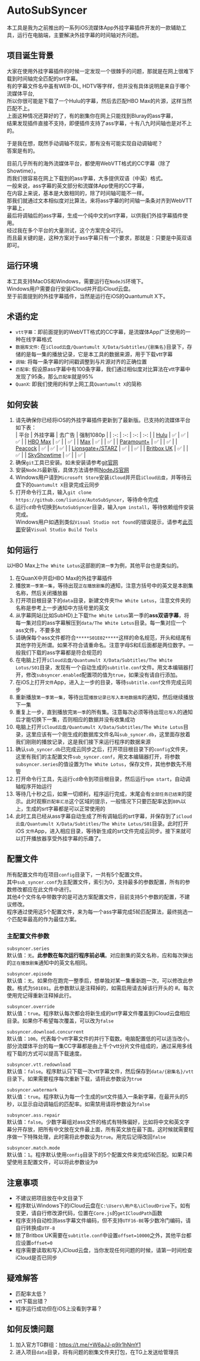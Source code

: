 # AutoSubSyncer

本工具是我为之前推出的一系列iOS流媒体App外挂字幕插件开发的一款辅助工具，运行在电脑端，主要解决外挂字幕的时间轴对齐问题。

## 项目诞生背景

大家在使用外挂字幕插件的时候一定发现一个很棘手的问题，那就是在网上很难下载到时间轴完全匹配的srt字幕。   
有的字幕文件名中虽有WEB-DL, HDTV等字样，但并没有具体说明是来自于哪个流媒体平台,  
所以你很可能是下载了一个Hulu的字幕，然后去匹配HBO Max的片源，这样当然匹配不上。  
上面这种情况还算好的了，有的剧集你在网上只能找到Bluray的ass字幕，  
结果发现插件直接不支持，即便插件支持了ass字幕，十有八九时间轴也是对不上的。  

于是我在想，既然手动调轴不现实，那有没有可能实现自动调轴呢？  
答案是有的。  

目前几乎所有的海外流媒体平台，都使用WebVTT格式的CC字幕（除了Showtime）。  
而我们很容易在网上下载到的ass字幕，大多提供双语（中英）格式。  
一般来说，ass字幕的英文部分和流媒体App使用的CC字幕，  
在内容上来说，基本是大致相同的，除了时间轴可能不一样。  
那我们就通过文本相似度对比算法，来将ass字幕的时间轴一条条对齐到WebVTT字幕上，  
最后将调轴后的ass字幕，生成一个纯中文的srt字幕，以供我们外挂字幕插件使用。  
经过我在多个平台的大量测试，这个方案完全可行。  
而且最关键的是，这种方案对于ass字幕只有一个要求，那就是：只要是中英双语即可。

## 运行环境

本工具支持MacOS和Windows，需要运行在``NodeJS``环境下。  
Windows用户需要自行安装iCloud并开启iCloud云盘。  
至于前面提到的外挂字幕插件，当然是运行在iOS的Quantumult X下。

## 术语约定
- ``vtt字幕``：即前面提到的WebVTT格式的CC字幕，是流媒体App广泛使用的一种在线字幕格式
- ``数据库文件``: 在``iCloud云盘/Quantumult X/Data/Subtitles/{剧集名}``目录下，存储的是每一集的播放记录，它是本工具的数据来源，用于下载vtt字幕
- ``调轴``: 将每一条字幕的时间戳调整到与片源对齐的正确位置
- ``匹配率``: 假设原ass字幕中有100条字幕，我们通过相似度对比算法在vtt字幕中发现了95条，那么``匹配率``就是95%
- ``QuanX``: 即我们使用的科学上网工具``Quantumult X``的简称

## 如何安装

1. 请先确保你已经将iOS的外挂字幕插件更新到了最新版。已支持的流媒体平台如下表：  
   | 平台  | 外挂字幕 | 去广告 | 强制1080p |
   | :-: | :-: | :-: | :-: |
   | [Hulu](https://github.com/liunice/HuluHelper) | ✅ | ✅ | ✅ |
   | [HBO Max](https://github.com/liunice/HBOMaxHelper) | ✅ |  | ✅ |
   | [Max](https://github.com/liunice/MaxHelper) | ✅ |  | ✅ |
   | [Paramount+](https://github.com/liunice/ParamountHelper) | ✅ |  | ✅ |
   | [Peacock](https://github.com/liunice/PeacockHelper) | ✅ | ✅ | ✅ |
   | [Lionsgate+/STARZ](https://github.com/liunice/LionsgateHelper) | ✅ |  | ✅ |
   | [Britbox UK](https://github.com/liunice/BritboxHelper) | ✅ |  | ✅ |
   | [SkyShowtime](https://github.com/liunice/SkyShowtimeHelper) | ✅ |  | ✅ |
2. 确保``git``工具已安装。如未安装请参考[git官网](https://git-scm.com/downloads)
3. 安装``NodeJS``最新版，具体方法请参照[NodeJS官网](https://nodejs.org/en/download/)
4. Windows用户请到``Microsoft Store``安装``iCloud``并开启``iCloud云盘``，并等待云盘下的``Quantumult X``目录完成云同步
5. 打开命令行工具，输入``git clone https://github.com/liunice/AutoSubSyncer``，等待命令完成
6. 运行``cd``命令切换到``AutoSubSyncer``目录，输入``npm install``，等待依赖组件安装完成。  
   Windows用户如遇到类似``Visual Studio not found``的错误提示，请参考[此页面](https://github.com/nodejs/node-gyp#on-windows)安装``Visual Studio Build Tools``


## 如何运行
以HBO Max上``The White Lotus``这部剧的``第一季``为例，其他平台也是类似的。  
1. 在QuanX中开启HBO Max的外挂字幕插件
2. 播放``第一季第一集``，等待出现``正在播放剧集``的通知，注意方括号中的英文是本剧集名称，然后关闭播放器
3. 打开项目根目录下的``data``目录，新建文件夹``The White Lotus``，注意文件夹的名称是参考上一步通知中方括号里的英文
4. 从字幕网站(比如SubHD)上下载``The White Lotus``第一季的**ass双语字幕**，将每一集对应的ass字幕解压到``data/The White Lotus``目录。每一集对应一个ass文件，不要多放
5. 请确保每个ass文件都符合``*****S01E02*****``这样的命名规范，开头和结尾有其他字符无所谓。如果不符合请重命名。注意字母S和E后面都是两位数字。一般我们下载的ass字幕都是符合规范的
6. 在电脑上打开``iCloud云盘/Quantumult X/Data/Subtitles/The White Lotus/S01``目录，发现有一个自动生成的``subtitle.conf``文件。用文本编辑器打开，修改``subsyncer.enabled``配置项的值为``true``，如果没有请自行添加。
7. 在iOS上打开``文件``App，进入上一步的目录，等待``subtitle.conf``文件完成云同步
8. 重新播放``第一季第一集``，等待出现``播放记录已写入本地数据库``的通知，然后继续播放下一集
9. 重复上一步，直到播放完``第一季``的所有集。注意每次必须等待出现``已写入``的通知后才能切换下一集，否则相应的数据并没有收集成功
10. 电脑上打开``iCloud云盘/Quantumult X/Data/Subtitles/The White Lotus``目录，这里应该有一个刚生成的数据库文件名叫``sub_syncer.db``，这里面存放着我们刚刚的播放记录，这是我们接下来运行程序的数据来源
11. 确认``sub_syncer.db``已完成云同步之后，打开项目根目录下的``config``文件夹，这里有我们的主配置文件``sub_syncer.conf``，用文本编辑器打开，将参数``subsyncer.series``的值设置为``The White Lotus``，保存文件，其他参数先不用管
12. 打开命令行工具，先运行``cd``命令到项目根目录，然后运行``npm start``，自动调轴程序开始运行
13. 等待几十秒之后，如果一切顺利，程序运行完成，末尾会有``全部任务已结束``的提示。此时观察``匹配率汇总``这个区域的提示，一般情况下只要匹配率达到``80%``以上，生成的srt字幕都是可以正常使用的
14. 此时工具已经从ass字幕自动生成了所有调轴后的srt字幕，并保存到了``iCloud云盘/Quantumult X/Data/Subtitles/The White Lotus/S01``目录。此时打开iOS ``文件``App，进入相应目录，等待新生成的srt文件完成云同步。接下来就可以打开播放器享受外挂字幕的乐趣了。

## 配置文件

所有配置文件均在项目``config``目录下，一共有5个配置文件。  
其中``sub_syncer.conf``为主配置文件，索引为0，支持最多的参数配置，所有的参数修改都应在此文件中进行。  
其他4个文件名中带数字的是可选方案配置文件，目前支持5个参数的配置，不建议修改。  
程序通过使用这5个配置文件，来为每一个ass字幕完成5轮匹配算法，最终挑选一个匹配率最高的作为最佳方案。  

### 主配置文件参数
``subsyncer.series``  
默认值：``无``。**此参数在每次运行程序前必填**。对应剧集的英文名称，应和每次弹出的``正在播放剧集``通知中的英文名相同。

``subsyncer.episode``  
默认值：``无``。如果你在跑完一整季后，想单独对某一集重新跑一次，可以修改此参数。格式为``S01E01``。此参数默认是注释掉的，如需启用请去掉该行开头的 #。每次使用完记得重新注释掉此行。

``subsyncer.override``  
默认值：``true``。程序默认每次都会将新生成的srt字幕文件覆盖到iCloud云盘相应目录。如果你不希望每次覆盖，可以改为``false``

``subsyncer.download.concurrent``  
默认值：``100``。代表每个vtt字幕文件的并行下载数。电脑配置低的可以适当改小。部分流媒体平台的每一集CC字幕都是由上千个vtt分片文件组成的，通过采用多线程下载的方式可以提高下载速度。

``subsyncer.vtt.redownload``  
默认值：``false``。程序默认只下载一次vtt字幕文件，然后保存到``data/{剧集名}/vtt``目录下。如果需要程序每次重新下载，请将此参数设为``true``

``subsyncer.watermark``  
默认值：``true``。程序默认为每一个生成的srt文件插入一条新字幕，在最开头的5秒，以显示自动调轴后的匹配率。如需禁用请将参数设为``false``

``subsyncer.ass.repair``  
默认值：``false``。少数字幕组对ass文件的格式有特殊偏好，比如将中文和英文字幕分开存放，把所有中文放在文件最上面，所有英文放在最下面。这时候就需要程序做一下特殊处理，此时需将此参数设为``true``。用完后记得改回``false``

``subsyncer.match.mode``  
默认值：``1``。程序默认使用``config``目录下的5个配置文件来完成5轮匹配。如果只希望使用主配置文件，可以将此参数设为``0``

## 注意事项
- 不建议把项目放在中文目录下
- 程序默认Windows下的iCloud云盘在``C:\Users\用户名\iCloudDrive``下。如有变更，请自行修改源代码，位置在``Core.js``的``getICloudPath``函数
- 程序支持自动检测ass字幕文件编码，但不支持``UTF16-BE``等少数冷门编码，请自行转换成``UTF-8``
- 除了Britbox UK需要在``subtitle.conf``中设置``offset=10000``之外，其他平台都应设置``offset=0``
- 程序需要读取和写入iCloud云盘，当你发现任何问题的时候，请第一时间检查iCloud是否已同步

## 疑难解答
- 匹配率太低？
- vtt下载出错？
- 程序运行成功但在iOS上没看到字幕？

## 如何反馈问题
1. 加入官方TG群组：https://t.me/+W6aJJ-p9Ir1hNmY1
2. 进入项目``data``目录，将有问题的剧集文件夹打包，在TG上发送给管理员
